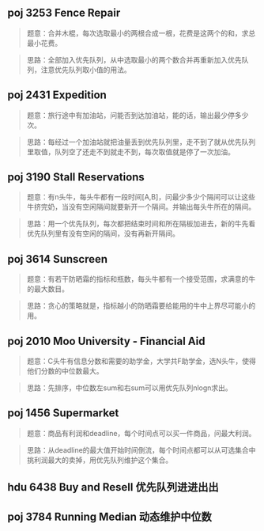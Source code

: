 ## poj 3253 Fence Repair
>题意：合并木棍，每次选取最小的两根合成一根，花费是这两个的和，求总最小花费。

>思路：全部加入优先队列，从中选取最小的两个数合并再重新加入优先队列，注意优先队列取小值的用法。

## poj 2431 Expedition
>题意：旅行途中有加油站，问能否到达加油站，能的话，输出最少停多少次。

>思路：每经过一个加油站就把油量丢到优先队列里，走不到了就从优先队列里取值，队列空了还走不到就走不到，每次取值就是停了一次加油。

## poj 3190 Stall Reservations
>题意：有n头牛，每头牛都有一段时间[A,B]，问最少多少个隔间可以让这些牛挤完奶，当没有空闲隔间就要新开一个隔间。并输出每头牛所在的隔间。

>思路：用一个优先队列，每次都把结束时间和所在隔板加进去，新的牛先看优先队列里有没有空闲的隔间，没有再新开隔间。

## poj 3614 Sunscreen
>题意：有若干防晒霜的指标和瓶数，每头牛都有一个接受范围，求满意的牛的最大数目。

>思路：贪心的策略就是，指标越小的防晒霜要给能用的牛中上界尽可能小的用。

## poj 2010 Moo University - Financial Aid
>题意：C头牛有信息分数和需要的助学金，大学共F助学金，选N头牛，使得他们分数的中位数最大。

>思路：先排序，中位数左sum和右sum可以用优先队列nlogn求出。

## poj 1456 Supermarket
>题意：商品有利润和deadline，每个时间点可以买一件商品，问最大利润。

>思路：从deadline的最大值开始时间倒流，每个时间点都可以从可选集合中挑利润最大的卖掉，用优先队列维护这个集合。

## hdu 6438  Buy and Resell 优先队列进进出出

## poj 3784 Running Median 动态维护中位数
